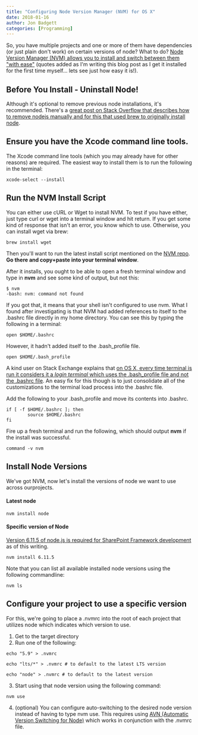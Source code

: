 ```yaml
---
title: "Configuring Node Version Manager (NVM) for OS X"
date: 2018-01-16
author: Jon Badgett
categories: [Programming]
---
```


So, you have multiple projects and one or more of them have dependencies (or just plain don't work) on certain versions of node? What to do? [Node Version Manager (NVM) allows you to install and switch between them "with ease"](https://github.com/creationix/nvm) (quotes added as I'm writing this blog post as I get it installed for the first time myself... lets see just how easy it is!).
<!--more-->

## Before You Install - Uninstall Node!
Although it's optional to remove previous node installations, it's recommended. There's a [great post on Stack Overflow that describes how to remove nodejs manually and for this that used brew to originally install node](https://stackoverflow.com/questions/11177954/how-do-i-completely-uninstall-node-js-and-reinstall-from-beginning-mac-os-x).

## Ensure you have the Xcode command line tools. 
The Xcode command line tools (which you may already have for other reasons) are required. The easiest way to install them is to run the following in the terminal:

```shell
xcode-select --install
```

## Run the NVM Install Script
You can either use cURL or Wget to install NVM. To test if you have either, just type curl or wget into a terminal window and hit return. If you get some kind of response that isn't an error, you know which to use. Otherwise, you can install wget via brew:

```shell
brew install wget
```

Then you'll want to run the latest install script mentioned on the [NVM repo](https://github.com/creationix/nvm). **Go there and copy+paste into your terminal window**.

After it installs, you ought to be able to open a fresh terminal window and type in **nvm** and see some kind of output, but not this:

```shell
$ nvm
-bash: nvm: command not found
```

If you got that, it means that your shell isn't configured to use nvm. What I found after investigating is that NVM had added references to itself to the .bashrc file directly in my home directory. You can see this by typing the following in a terminal:

```shell
open $HOME/.bashrc
```

However, it hadn't added itself to the .bash_profile file.

```shell
open $HOME/.bash_profile
```

A kind user on Stack Exchange explains that [on OS X, every time terminal is run it considers it a *login terminal* which uses the .bash_profile file and not the .bashrc file](https://apple.stackexchange.com/questions/51036/what-is-the-difference-between-bash-profile-and-bashrc). An easy fix for this though is to just consolidate all of the customizations to the terminal load process into the .bashrc file. 

Add the following to your .bash_profile and move its contents into .bashrc.
```shell
if [ -f $HOME/.bashrc ]; then
        source $HOME/.bashrc
fi
```

Fire up a fresh terminal and run the following, which should output **nvm** if the install was successful.

```shell
command -v nvm
```

## Install Node Versions
We've got NVM, now let's install the versions of node we want to use across ourprojects.

#### Latest node
```shell
nvm install node
```

#### Specific version of Node
[Version 6.11.5 of node.js is required for SharePoint Framework development](https://docs.microsoft.com/en-us/sharepoint/dev/spfx/set-up-your-development-environment) as of this writing.
```shell
nvm install 6.11.5
```

Note that you can list all available installed node versions using the following commandline:
```shell
nvm ls
```

## Configure your project to use a specific version
For this, we're going to place a .nvmrc into the root of each project that utilizes node which indicates which version to use.

1. Get to the target directory
2. Run one of the following:

```shell
echo "5.9" > .nvmrc

echo "lts/*" > .nvmrc # to default to the latest LTS version

echo "node" > .nvmrc # to default to the latest version
```

3. Start using that node version using the following command:

```shell
nvm use
```

4. (optional) You can configure auto-switching to the desired node version instead of having to type nvm use. This requires using [AVN (Automatic Version Switching for Node)](https://github.com/wbyoung/avn) which works in conjunction with the .nvmrc file.